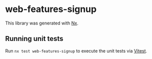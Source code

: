 # web-features-signup

This library was generated with [Nx](https://nx.dev).

## Running unit tests

Run `nx test web-features-signup` to execute the unit tests via [Vitest](https://vitest.dev/).

